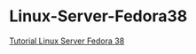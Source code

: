 # Linux-Server-Fedora38
<a href="https://github.com/erwinsetyosubarkah/Linux-Server-Fedora38/wiki">Tutorial Linux Server Fedora 38</a>
